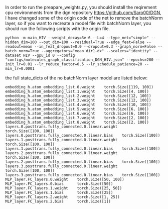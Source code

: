 In order to run the preapare_weights.py, you should install the reqirement cpu environments from the dgn repository https://github.com/Saro00/DGN, I have changed some of the origin code of the net to remove the batchNorm layer, so if you want to recreate a model file with batchNorm layer, you should run the following scripts with the origin file.

```
python -m main_HIV --weight_decay=3e-6 --L=4 --type_net="simple" --hidden_dim=100 --out_dim=100 --residual=True --edge_feat=False --readout=mean --in_feat_dropout=0.0 --dropout=0.3 --graph_norm=False --batch_norm=True --aggregators="mean dir1-dx" --scalers="identity" --dataset HIV --gpu_id 0 --config "configs/molecules_graph_classification_DGN_HIV.json" --epochs=200 --init_lr=0.01 --lr_reduce_factor=0.5 --lr_schedule_patience=20 --min_lr=0.0001
```

 the full state_dicts of the no batchNorm layer model are listed below:

`embedding_h.atom_embedding_list.0.weight 	 torch.Size([119, 100])`
`embedding_h.atom_embedding_list.1.weight 	 torch.Size([4, 100])`
`embedding_h.atom_embedding_list.2.weight 	 torch.Size([12, 100])`
`embedding_h.atom_embedding_list.3.weight 	 torch.Size([12, 100])`
`embedding_h.atom_embedding_list.4.weight 	 torch.Size([10, 100])`
`embedding_h.atom_embedding_list.5.weight 	 torch.Size([6, 100])`
`embedding_h.atom_embedding_list.6.weight 	 torch.Size([6, 100])`
`embedding_h.atom_embedding_list.7.weight 	 torch.Size([2, 100])`
`embedding_h.atom_embedding_list.8.weight 	 torch.Size([2, 100])`
`layers.0.posttrans.fully_connected.0.linear.weight 	 torch.Size([100, 100])`
`layers.0.posttrans.fully_connected.0.linear.bias 	 torch.Size([100])`
`layers.1.posttrans.fully_connected.0.linear.weight 	 torch.Size([100, 100])`
`layers.1.posttrans.fully_connected.0.linear.bias 	 torch.Size([100])`
`layers.2.posttrans.fully_connected.0.linear.weight 	 torch.Size([100, 100])`
`layers.2.posttrans.fully_connected.0.linear.bias 	 torch.Size([100])`
`layers.3.posttrans.fully_connected.0.linear.weight 	 torch.Size([100, 100])`
`layers.3.posttrans.fully_connected.0.linear.bias 	 torch.Size([100])`
`MLP_layer.FC_layers.0.weight 	 torch.Size([50, 100])`
`MLP_layer.FC_layers.0.bias 	 torch.Size([50])`
`MLP_layer.FC_layers.1.weight 	 torch.Size([25, 50])`
`MLP_layer.FC_layers.1.bias 	 torch.Size([25])`
`MLP_layer.FC_layers.2.weight 	 torch.Size([1, 25])`
`MLP_layer.FC_layers.2.bias 	 torch.Size([1])`

